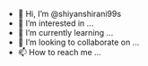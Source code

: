 - 👋 Hi, I’m @shiyanshirani99s
- 👀 I’m interested in ...
- 🌱 I’m currently learning ...
- 💞️ I’m looking to collaborate on ...
- 📫 How to reach me ...

<!---
shiyanshirani99s/shiyanshirani99s is a ✨ special ✨ repository because its `README.md` (this file) appears on your GitHub profile.
You can click the Preview link to take a look at your changes.
--->
